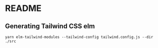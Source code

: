 # README


## Generating Tailwind CSS elm

```
yarn elm-tailwind-modules --tailwind-config tailwind.config.js --dir ./src
```
